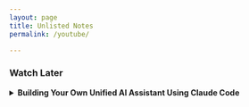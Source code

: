 ```yaml
---
layout: page
title: Unlisted Notes
permalink: /youtube/

---
```


### Watch Later
<details>
    <summary><strong>Building Your Own Unified AI Assistant Using Claude Code
</strong></summary>
{% include youtube.html id="iKwRWwabkEc" %}

</details>
